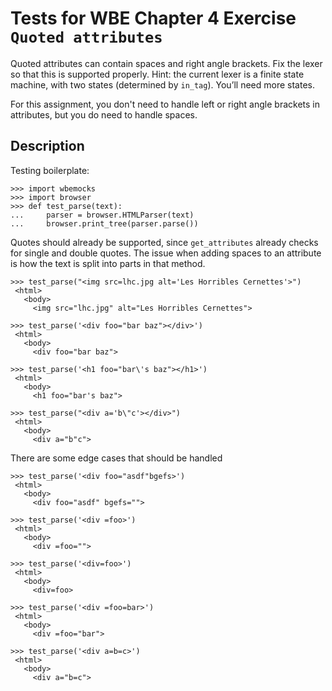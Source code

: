 Tests for WBE Chapter 4 Exercise `Quoted attributes`
====================================================

Quoted attributes can contain spaces and right angle brackets. Fix the
lexer so that this is supported properly. Hint: the current lexer is a
finite state machine, with two states (determined by `in_tag`). You’ll
need more states.

For this assignment, you don't need to handle left or right angle
brackets in attributes, but you do need to handle spaces.

Description
------------

Testing boilerplate:

    >>> import wbemocks
    >>> import browser
    >>> def test_parse(text):
    ...     parser = browser.HTMLParser(text)
    ...     browser.print_tree(parser.parse())

Quotes should already be supported, since `get_attributes` already checks for
  single and double quotes.
The issue when adding spaces to an attribute is how the text is split into 
  parts in that method.

    >>> test_parse("<img src=lhc.jpg alt='Les Horribles Cernettes'>")
     <html>
       <body>
         <img src="lhc.jpg" alt="Les Horribles Cernettes">

    >>> test_parse('<div foo="bar baz"></div>')
     <html>
       <body>
         <div foo="bar baz">

    >>> test_parse('<h1 foo="bar\'s baz"></h1>')
     <html>
       <body>
         <h1 foo="bar's baz">

    >>> test_parse("<div a='b\"c'></div>")
     <html>
       <body>
         <div a="b"c">


There are some edge cases that should be handled

    >>> test_parse('<div foo="asdf"bgefs>')
     <html>
       <body>
         <div foo="asdf" bgefs="">

    >>> test_parse('<div =foo>')
     <html>
       <body>
         <div =foo="">

    >>> test_parse('<div=foo>')
     <html>
       <body>
         <div=foo>

    >>> test_parse('<div =foo=bar>')
     <html>
       <body>
         <div =foo="bar">

    >>> test_parse('<div a=b=c>')
     <html>
       <body>
         <div a="b=c">
